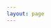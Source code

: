 ```yaml
---
layout: page
---
```


<script setup lang='ts'>
import {
  VPTeamPage,
  VPTeamPageTitle,
  VPTeamMembers,
  VPTeamPageSection
} from 'vitepress/theme'
import { ref } from 'vue'

interface TeamMember {
  avatar: string;
  name: string;
  github: string;
  description: string;
  link: string;
}

function getAvatarUrl(name: string) {
  return `https://github.com/${name}.png`;
}

const externalSvg = '<svg role="img" viewBox="0 0 24 24" xmlns="http://www.w3.org/2000/svg"><title>Personal site</title><path d="M14 5C13.4477 5 13 4.55228 13 4C13 3.44772 13.4477 3 14 3H20C20.5523 3 21 3.44772 21 4V10C21 10.5523 20.5523 11 20 11C19.4477 11 19 10.5523 19 10V6.41421L11.7071 13.7071C11.3166 14.0976 10.6834 14.0976 10.2929 13.7071C9.90237 13.3166 9.90237 12.6834 10.2929 12.2929L17.5858 5H14ZM5 7C4.44772 7 4 7.44772 4 8V19C4 19.5523 4.44772 20 5 20H16C16.5523 20 17 19.5523 17 19V14.4375C17 13.8852 17.4477 13.4375 18 13.4375C18.5523 13.4375 19 13.8852 19 14.4375V19C19 20.6569 17.6569 22 16 22H5C3.34315 22 2 20.6569 2 19V8C2 6.34315 3.34315 5 5 5H9.5625C10.1148 5 10.5625 5.44772 10.5625 6C10.5625 6.55228 10.1148 7 9.5625 7H5Z"/></svg>'

const team = [
  {
    name: "Riccardo Brasca",
    github: "riccardobrasca",
    description: "Speaker",
    link: "https://webusers.imj-prg.fr/~riccardo.brasca/"
  },
  {
    name: "Oliver Butterley",
    github: "oliver-butterley",
    description: "Local organizer - contact for practical stuff",
    link: "https://www.mat.uniroma2.it/butterley/"
  },
  {
    name: "Kevin Buzzard",
    github: "kbuzzard",
    description: "Speaker",
    link: "http://wwwf.imperial.ac.uk/~buzzard/"
  },
  {
    name: "Floris van Doorn",
    github: "fpvandoorn",
    description: "Speaker and scientific organizer",
    link: "https://florisvandoorn.com/"
  },
  {
    name: "Rafael Greenblatt",
    github: "RafaelGreenblatt",
    description: "Local organizer",
    link: "https://www.mat.uniroma2.it/~greenblatt/"
  },
  {
    name: "Marco Lenci",
    github: "marcolenci",
    description: "Local organizer",
    link: "https://www.unibo.it/sitoweb/marco.lenci/"
  },
  {
    name: "Filippo A. E. Nuccio Mortarino Majno di Capriglio",
    github: "faenuccio",
    description: "Speaker",
    link: "https://perso.univ-st-etienne.fr/nf51454h/"
  },
  {
    name: "Gihan Marasingha",
    github: "gihanmarasingha",
    description: "Speaker and scientific organizer",
    link: "https://mathematics.exeter.ac.uk/staff/gm299?sm=gm299"
  },
  {
    name: "Yoh Tanimoto",
    github: "yoh-tanimoto",
    description: "Local organizer",
    link: "https://www.mat.uniroma2.it/~tanimoto/"
  },
]

const teamMembers: TeamMember[] = team.map((el) => {
  return {
    name: el.name,
    github: el.github,
    title: el.description,
    links: [
        { icon: 'github', link: `https://github.com/${el.github}`},
        { icon: {svg: externalSvg}, link: el.link }
        ],
    avatar: getAvatarUrl(el.github),
  };
})

const randomTeamMembers = ref(random(teamMembers))
 
/*
* Randomly order the array
*/
function random<Type>(array: Type[]) {
  return array.map(el => ({ el, sort: Math.random() }))
              .sort((a, b) => a.sort - b.sort)
              .map(({ el }) => el);
}

</script>

<VPTeamPage>
  <VPTeamPageTitle>
    <template #title>Event Team</template>
  </VPTeamPageTitle>
  <VPTeamMembers size="small" :members="randomTeamMembers" />
</VPTeamPage>
